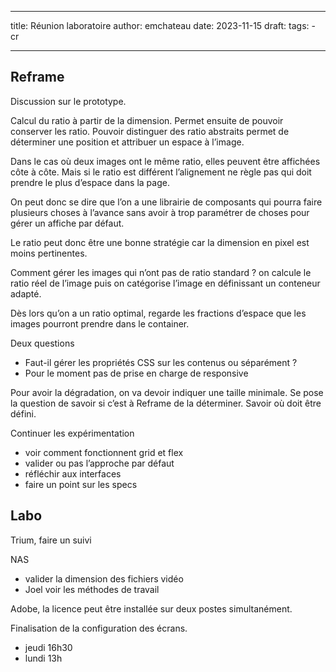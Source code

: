 
---
title: Réunion laboratoire
author: emchateau
date: 2023-11-15
draft: 
tags:
    - cr
    
---

## Reframe

Discussion sur le prototype.

Calcul du ratio à partir de la dimension. Permet ensuite de pouvoir conserver les ratio. Pouvoir distinguer des ratio abstraits permet de déterminer une position et attribuer un espace à l’image.

Dans le cas où deux images ont le même ratio, elles peuvent être affichées côte à côte. Mais si le ratio est différent l’alignement ne règle pas qui doit prendre le plus d’espace dans la page.

On peut donc se dire que l’on a une librairie de composants qui pourra faire plusieurs choses à l’avance sans avoir à trop paramétrer de choses pour gérer un affiche par défaut.

Le ratio peut donc être une bonne stratégie car la dimension en pixel est moins pertinentes.

Comment gérer les images qui n’ont pas de ratio standard ? on calcule le ratio réel de l’image puis on catégorise l’image en définissant un conteneur adapté.

Dès lors qu’on a un ratio optimal, regarde les fractions d’espace que les images pourront prendre dans le container.

Deux questions
- Faut-il gérer les propriétés CSS sur les contenus ou séparément ?
- Pour le moment pas de prise en charge de responsive

Pour avoir la dégradation, on va devoir indiquer une taille minimale. Se pose la question de savoir si c’est à Reframe de la déterminer. Savoir où doit être défini.

Continuer les expérimentation
- voir comment fonctionnent grid et flex
- valider ou pas l’approche par défaut
- réfléchir aux interfaces
- faire un point sur les specs

## Labo

Trium, faire un suivi

NAS 
- valider la dimension des fichiers vidéo
- Joel voir les méthodes de travail

Adobe, la licence peut être installée sur deux postes simultanément.

Finalisation de la configuration des écrans. 
- jeudi 16h30
- lundi 13h


